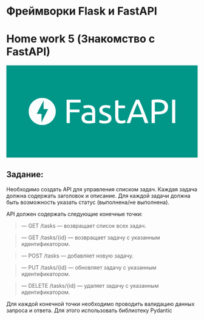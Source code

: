 # Фреймворки Flask и FastAPI
# Home work 5 (Знакомство с FastAPI)

![FastAPI.png](FastAPI.png)

## Задание:

Необходимо создать API для управления списком задач. 
Каждая задача должна содержать заголовок и описание. 
Для каждой задачи должна быть возможность указать статус (выполнена/не выполнена).

API должен содержать следующие конечные точки:
> — GET /tasks — возвращает список всех задач.

> — GET /tasks/{id} — возвращает задачу с указанным идентификатором.

> — POST /tasks — добавляет новую задачу.

> — PUT /tasks/{id} — обновляет задачу с указанным идентификатором.

> — DELETE /tasks/{id} — удаляет задачу с указанным идентификатором.

Для каждой конечной точки необходимо проводить валидацию данных запроса и ответа. Для этого использовать библиотеку Pydantic